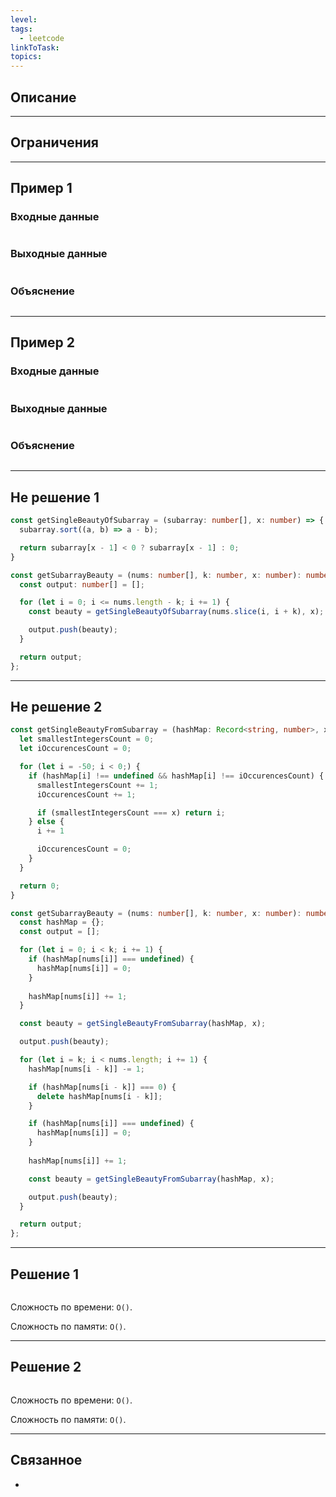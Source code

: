 ```yaml
---
level: 
tags:
  - leetcode
linkToTask: 
topics:
---
```

## Описание

---
## Ограничения

---
## Пример 1

### Входные данные

```

```
### Выходные данные

```

```
### Объяснение

```

```

---
## Пример 2

### Входные данные

```

```
### Выходные данные

```

```
### Объяснение

```

```

---
## Не решение 1

```typescript
const getSingleBeautyOfSubarray = (subarray: number[], x: number) => {
  subarray.sort((a, b) => a - b);

  return subarray[x - 1] < 0 ? subarray[x - 1] : 0;
}

const getSubarrayBeauty = (nums: number[], k: number, x: number): number[] => {
  const output: number[] = [];

  for (let i = 0; i <= nums.length - k; i += 1) {
    const beauty = getSingleBeautyOfSubarray(nums.slice(i, i + k), x);

    output.push(beauty);
  }

  return output;
};
```

---
## Не решение 2

```typescript
const getSingleBeautyFromSubarray = (hashMap: Record<string, number>, x: number): number => {
  let smallestIntegersCount = 0;
  let iOccurencesCount = 0;

  for (let i = -50; i < 0;) {
    if (hashMap[i] !== undefined && hashMap[i] !== iOccurencesCount) {
      smallestIntegersCount += 1;
      iOccurencesCount += 1;

      if (smallestIntegersCount === x) return i;
    } else {
      i += 1

      iOccurencesCount = 0;
    }
  }

  return 0;
} 

const getSubarrayBeauty = (nums: number[], k: number, x: number): number[] => {
  const hashMap = {};
  const output = [];

  for (let i = 0; i < k; i += 1) {
    if (hashMap[nums[i]] === undefined) {
      hashMap[nums[i]] = 0;
    }
    
    hashMap[nums[i]] += 1;
  }

  const beauty = getSingleBeautyFromSubarray(hashMap, x);

  output.push(beauty);

  for (let i = k; i < nums.length; i += 1) {
    hashMap[nums[i - k]] -= 1;

    if (hashMap[nums[i - k]] === 0) {
      delete hashMap[nums[i - k]];
    }

    if (hashMap[nums[i]] === undefined) {
      hashMap[nums[i]] = 0;
    }
    
    hashMap[nums[i]] += 1;

    const beauty = getSingleBeautyFromSubarray(hashMap, x);

    output.push(beauty);
  }

  return output;
};
```

---
## Решение 1

```typescript

```

Сложность по времени: `O()`.

Сложность по памяти: `O()`.

---
## Решение 2

```typescript

```

Сложность по времени: `O()`.

Сложность по памяти: `O()`.

---
## Связанное

- 